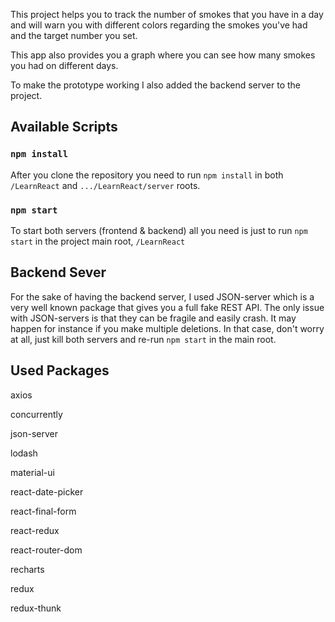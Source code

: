 This project helps you to track the number of smokes that you have in a day and will warn you with different colors regarding the smokes  you've had and the target number you set.

This app also provides you a graph where you can see how many smokes you had on different days.

To make the prototype working I also added the backend server to the project.

## Available Scripts

### `npm install`

After you clone the repository you need to run `npm install` in both `/LearnReact` and `.../LearnReact/server` roots.

### `npm start`

To start both servers (frontend & backend) all you need is just to run `npm start` in the project main root, `/LearnReact`

## Backend Sever

For the sake of having the backend server, I used JSON-server which is a very well known package that gives you a full fake REST API.
The only issue with JSON-servers is that they can be fragile and easily crash. It may happen for instance if you make multiple deletions. In that case, don't worry at all, just kill both servers and re-run `npm start` in the main root.

## Used Packages
axios

 concurrently
 
  json-server
  
 lodash
 
 material-ui
 
react-date-picker  

 react-final-form
 
 react-redux
 
 react-router-dom
 
 recharts
 
 redux
 
 redux-thunk

